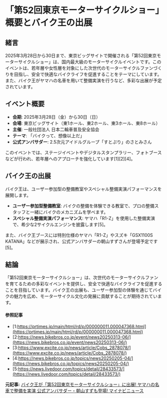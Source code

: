 # 「第52回東京モーターサイクルショー」概要とバイク王の出展

## 緒言

2025年3月28日から30日まで、東京ビッグサイトで開催される「第52回東京モーターサイクルショー」は、国内最大級のモーターサイクルイベントです。このイベントは、若年層や女性層を対象にした次世代のモーターサイクルファンづくりを目指し、安全で快適なバイクライフを促進することをテーマにしています。また、バイク王がヤマハの名車を用いて整備実演を行うなど、多彩な出展が予定されています。

## イベント概要

- **会期**: 2025年3月28日（金）から30日（日）
- **会場**: 東京ビッグサイト（東1ホール、東2ホール、東3ホール、東8ホール）
- **主催**: 一般社団法人 日本二輪車普及安全協会
- **テーマ**: 「バイクって、想像以上だ」
- **公式アンバサダー**: 2.5次元アイドルグループ「すとぷり」のさとみさん

このイベントでは、ステージイベントやデジタルスタンプラリー、フォトブースなどが行われ、若年層へのアプローチを強化しています[1][2][4]。

## バイク王の出展

バイク王は、ユーザー参加型の整備教室やスペシャル整備実演パフォーマンスを展開します。

- **ユーザー参加型整備教室**: バイクの整備を体験できる教室で、プロの整備スタッフと一緒にバイクのメカニズムを学べます。
- **スペシャル整備実演パフォーマンス**: ヤマハ「R1-Z」を使用した整備実演で、希少な2サイクルエンジンを披露します[5]。

また、バイク王ブースには特別仕様のヤマハ「R1-Z」やスズキ「GSX1100S KATANA」などが展示され、公式アンバサダーの朝山すずさんが登場予定です[5]。

## 結論

「第52回東京モーターサイクルショー」は、次世代のモーターサイクルファンを育てるための多彩なイベントを提供し、安全で快適なバイクライフを促進することを目指しています。バイク王の出展も、ユーザー参加型の体験を通じてバイクの魅力を広め、モーターサイクル文化の発展に貢献することが期待されています。

#### 参照記事
- [1:https://prtimes.jp/main/html/rd/p/000000011.000047368.html](https://prtimes.jp/main/html/rd/p/000000011.000047368.html)
- [2:https://news.bikebros.co.jp/event/news20250313-06/](https://news.bikebros.co.jp/event/news20250313-06/)
- [3:https://www.excite.co.jp/news/article/Cobs_2878078/](https://www.excite.co.jp/news/article/Cobs_2878078/)
- [4:https://news.bikebros.co.jp/topics/news20250205-04/](https://news.bikebros.co.jp/topics/news20250205-04/)
- [5:https://news.livedoor.com/topics/detail/28433573/](https://news.livedoor.com/topics/detail/28433573/)


**元記事:** [バイク王が「第52回東京モーターサイクルショー」に出展! ヤマハの名車で整備を実演 公式アンバサダー・朝山すずも登場! マイナビニュース](https://news.mynavi.jp/article/20250327-3165960/)